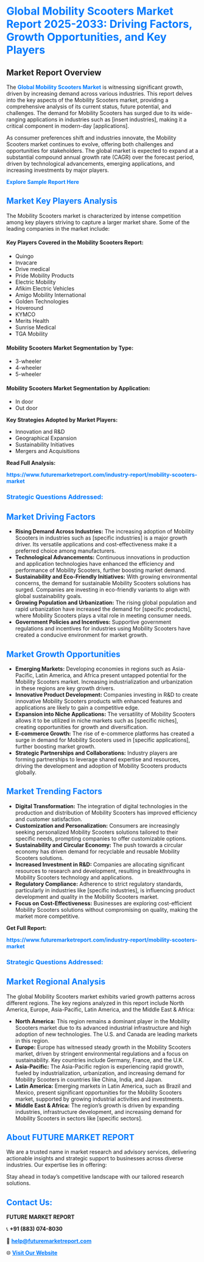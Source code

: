 <h1 style="color: #007BFF;">Global Mobility Scooters Market Report 2025-2033: Driving Factors, Growth Opportunities, and Key Players</h1>

<section id="overview">
<h2>Market Report Overview</h2>
<p>The <a href="https://www.futuremarketreport.com/industry-report/mobility-scooters-market" style="color: #007BFF; text-decoration: none;"><strong>Global Mobility Scooters Market</strong></a> is witnessing significant growth, driven by increasing demand across various industries. This report delves into the key aspects of the Mobility Scooters market, providing a comprehensive analysis of its current status, future potential, and challenges. The demand for Mobility Scooters has surged due to its wide-ranging applications in industries such as [insert industries], making it a critical component in modern-day [applications].</p>
<p>As consumer preferences shift and industries innovate, the Mobility Scooters market continues to evolve, offering both challenges and opportunities for stakeholders. The global market is expected to expand at a substantial compound annual growth rate (CAGR) over the forecast period, driven by technological advancements, emerging applications, and increasing investments by major players.</p>
</section>

<section id="overview">
<p><a href="https://www.futuremarketreport.com/request-sample/reportId=104601" style="color: #007BFF; text-decoration: none;"><strong>Explore Sample Report Here</strong></a></p>
</section>

<section id="key-players">
<h2 style="color: #007BFF;">Market Key Players Analysis</h2>
<p>The Mobility Scooters market is characterized by intense competition among key players striving to capture a larger market share. Some of the leading companies in the market include:</p>
<h4>Key Players Covered in the Mobility Scooters Report:</h4>
<ul><li>Quingo</li><li>Invacare</li><li>Drive medical</li><li>Pride Mobility Products</li><li>Electric Mobility</li><li>Afikim Electric Vehicles</li><li>Amigo Mobility International</li><li>Golden Technologies</li><li>Hoveround</li><li>KYMCO</li><li>Merits Health</li><li>Sunrise Medical</li><li>TGA Mobility</li></ul>
<h4>Mobility Scooters Market Segmentation by Type:</h4>
<ul><li>3-wheeler</li><li>4-wheeler</li><li>5-wheeler</li></ul>

<h4>Mobility Scooters Market Segmentation by Application:</h4>
<ul><li>In door</li><li>Out door</li></ul>
<p><strong>Key Strategies Adopted by Market Players:</strong></p>
<ul>
<li>Innovation and R&D</li>
<li>Geographical Expansion</li>
<li>Sustainability Initiatives</li>
<li>Mergers and Acquisitions</li>
</ul>
</section>

<section>
<p><strong>Read Full Analysis: </strong></p><a href="https://www.futuremarketreport.com/industry-report/mobility-scooters-market" style="color: #007BFF; text-decoration: none;"><strong>https://www.futuremarketreport.com/industry-report/mobility-scooters-market</strong></a>
<h3 style="color: #007BFF;">Strategic Questions Addressed:</h3>
</section>

<section id="driving-factors">
<h2 style="color: #007BFF;">Market Driving Factors</h2>
<ul>
<li><strong>Rising Demand Across Industries:</strong> The increasing adoption of Mobility Scooters in industries such as [specific industries] is a major growth driver. Its versatile applications and cost-effectiveness make it a preferred choice among manufacturers.</li>
<li><strong>Technological Advancements:</strong> Continuous innovations in production and application technologies have enhanced the efficiency and performance of Mobility Scooters, further boosting market demand.</li>
<li><strong>Sustainability and Eco-Friendly Initiatives:</strong> With growing environmental concerns, the demand for sustainable Mobility Scooters solutions has surged. Companies are investing in eco-friendly variants to align with global sustainability goals.</li>
<li><strong>Growing Population and Urbanization:</strong> The rising global population and rapid urbanization have increased the demand for [specific products], where Mobility Scooters plays a vital role in meeting consumer needs.</li>
<li><strong>Government Policies and Incentives:</strong> Supportive government regulations and incentives for industries using Mobility Scooters have created a conducive environment for market growth.</li>
</ul>
</section>

<section id="growth-opportunities">
<h2 style="color: #007BFF;">Market Growth Opportunities</h2>
<ul>
<li><strong>Emerging Markets:</strong> Developing economies in regions such as Asia-Pacific, Latin America, and Africa present untapped potential for the Mobility Scooters market. Increasing industrialization and urbanization in these regions are key growth drivers.</li>
<li><strong>Innovative Product Development:</strong> Companies investing in R&D to create innovative Mobility Scooters products with enhanced features and applications are likely to gain a competitive edge.</li>
<li><strong>Expansion into Niche Applications:</strong> The versatility of Mobility Scooters allows it to be utilized in niche markets such as [specific niches], creating opportunities for growth and diversification.</li>
<li><strong>E-commerce Growth:</strong> The rise of e-commerce platforms has created a surge in demand for Mobility Scooters used in [specific applications], further boosting market growth.</li>
<li><strong>Strategic Partnerships and Collaborations:</strong> Industry players are forming partnerships to leverage shared expertise and resources, driving the development and adoption of Mobility Scooters products globally.</li>
</ul>
</section>

<section id="trending-factors">
<h2 style="color: #007BFF;">Market Trending Factors</h2>
<ul>
<li><strong>Digital Transformation:</strong> The integration of digital technologies in the production and distribution of Mobility Scooters has improved efficiency and customer satisfaction.</li>
<li><strong>Customization and Personalization:</strong> Consumers are increasingly seeking personalized Mobility Scooters solutions tailored to their specific needs, prompting companies to offer customizable options.</li>
<li><strong>Sustainability and Circular Economy:</strong> The push towards a circular economy has driven demand for recyclable and reusable Mobility Scooters solutions.</li>
<li><strong>Increased Investment in R&D:</strong> Companies are allocating significant resources to research and development, resulting in breakthroughs in Mobility Scooters technology and applications.</li>
<li><strong>Regulatory Compliance:</strong> Adherence to strict regulatory standards, particularly in industries like [specific industries], is influencing product development and quality in the Mobility Scooters market.</li>
<li><strong>Focus on Cost-Effectiveness:</strong> Businesses are exploring cost-efficient Mobility Scooters solutions without compromising on quality, making the market more competitive.</li>
</ul>
</section>

<section>
<p><strong>Get Full Report: </strong></p><a href="https://www.futuremarketreport.com/industry-report/mobility-scooters-market" style="color: #007BFF; text-decoration: none;"><strong>https://www.futuremarketreport.com/industry-report/mobility-scooters-market</strong></a>
<h3 style="color: #007BFF;">Strategic Questions Addressed:</h3>
</section>


<section id="regional-analysis">
<h2 style="color: #007BFF;">Market Regional Analysis</h2>
<p>The global Mobility Scooters market exhibits varied growth patterns across different regions. The key regions analyzed in this report include North America, Europe, Asia-Pacific, Latin America, and the Middle East & Africa:</p>
<ul>
<li><strong>North America:</strong> This region remains a dominant player in the Mobility Scooters market due to its advanced industrial infrastructure and high adoption of new technologies. The U.S. and Canada are leading markets in this region.</li>
<li><strong>Europe:</strong> Europe has witnessed steady growth in the Mobility Scooters market, driven by stringent environmental regulations and a focus on sustainability. Key countries include Germany, France, and the U.K.</li>
<li><strong>Asia-Pacific:</strong> The Asia-Pacific region is experiencing rapid growth, fueled by industrialization, urbanization, and increasing demand for Mobility Scooters in countries like China, India, and Japan.</li>
<li><strong>Latin America:</strong> Emerging markets in Latin America, such as Brazil and Mexico, present significant opportunities for the Mobility Scooters market, supported by growing industrial activities and investments.</li>
<li><strong>Middle East & Africa:</strong> The region’s growth is driven by expanding industries, infrastructure development, and increasing demand for Mobility Scooters in sectors like [specific sectors].</li>
</ul>
</section>

<footer>
<h2 style="color: #007BFF;">About FUTURE MARKET REPORT</h2>
<p>We are a trusted name in market research and advisory services, delivering actionable insights and strategic support to businesses across diverse industries. Our expertise lies in offering:</p>

<p>Stay ahead in today’s competitive landscape with our tailored research solutions.</p>

<h2 style="color: #007BFF;">Contact Us:</h2>
<p><strong>FUTURE MARKET REPORT</strong></p>
<p>📞 <strong>+91 (883) 074-8030</strong></p>
<p>📧 <strong><a href="mailto:help@futuremarketreport.com" style="color: #007BFF;">help@futuremarketreport.com</a></strong></p>
<p>🌐 <strong><a href="https://www.futuremarketreport.com/" style="color: #007BFF;">Visit Our Website</a></strong></p>
</footer>